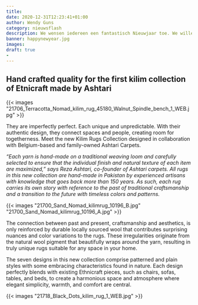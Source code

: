 ```yaml
---
title: 
date: 2020-12-31T12:23:41+01:00
author: Wendy Guns
category: nieuwsflash
description: We wensen iedereen een fantastisch Nieuwjaar toe. We willen jullie graag bedanken voor jullie vertrouwen in onze zaak. Op naar 2021! 
banner: happynewyear.jpg
images:
draft: true
- 
---
```



<!--more-->
## Hand crafted quality for the first kilim collection of Etnicraft made by Ashtari 
 {{< images "21706_Terracotta_Nomad_kilim_rug_45180_Walnut_Spindle_bench_1_WEB.jpg" >}}

They are imperfectly perfect. Each unique and unpredictable. With their authentic design, they connect spaces and people, creating room for togetherness. Meet the new Kilim Rugs Collection designed in collaboration with Belgium-based and family-owned Ashtari Carpets. 

 *“Each yarn is hand-made on a traditional weaving loom and carefully selected to ensure that the individual finish and natural texture of each item are maximized,” says Reza Ashtari, co-founder of Ashtari carpets. All rugs in this new collection are hand-made in Pakistan by experienced artisans with knowledge that goes back more than 150 years. As such, each rug carries its own story with reference to the past of traditional craftsmanship and a transition to the future with timeless colors and patterns.*

{{< images "21700_Sand_Nomad_kilimrug_10196_B.jpg" "21700_Sand_Nomad_kilimrug_10196_A.jpg" >}}

The connection between past and present, craftsmanship and aesthetics, is only reinforced by durable locally sourced wool that contributes surprising nuances and color variations to the rugs. These irregularities originate from the natural wool pigment that beautifully wraps around the yarn, resulting in truly unique rugs suitable for any space in your home. 

The seven designs in this new collection comprise patterned and plain styles with some embracing characteristics found in nature. Each design perfectly blends with existing Ethnicraft pieces, such as chairs, sofas, tables, and beds, to create a harmonious space and atmosphere where elegant simplicity, warmth, and comfort are central.

 {{< images "21718_Black_Dots_kilim_rug_1_WEB.jpg" >}}